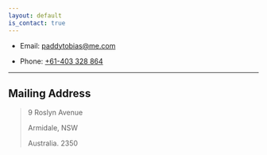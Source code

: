 ```yaml
---
layout: default
is_contact: true
---
```


* Email: [paddytobias@me.com](mailto:paddytobias@me.com)

* Phone: [+61-403 328 864](tel:+61-403328864)

---

## Mailing Address

> 9 Roslyn Avenue
>
> Armidale, NSW
>
> Australia. 2350

